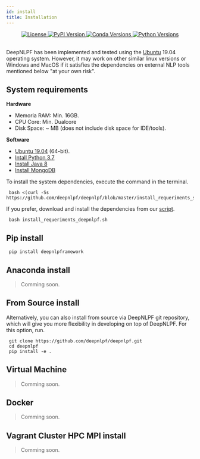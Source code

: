 ```yaml
---
id: install
title: Installation
---
```


<div align="center">
    <a href="#">
        <img alt="License" src="https://img.shields.io/github/license/deepnlpf/deepnlpf">
    </a>
    <a href="https://pypi.org/project/deepnlpframework/">
        <img alt="PyPI Version" src="https://img.shields.io/pypi/v/deepnlpframework?color=blue">
    </a>
    <a href="https://anaconda.org/deepnlpframework">
        <img alt="Conda Versions" src="https://img.shields.io/conda/vn/deepnlpframework?color=blue&label=conda">
    </a>
    <a href="https://pypi.org/project/deepnlpframework/">
        <img alt="Python Versions" src="https://img.shields.io/pypi/pyversions/deepnlpframework?colorB=blue">
    </a>
</div>

<br>

DeepNLPF has been implemented and tested using the [Ubuntu](https://ubuntu.com/) 19.04 operating system. However, it may work on other similar linux versions or Windows and MacOS if it satisfies the dependencies on external NLP tools mentioned below "at your own risk".

## System requirements
<b>Hardware</b>
* Memoria RAM: Min. 16GB.
* CPU Core: Min. Dualcore
* Disk Space: ~ MB (does not include disk space for IDE/tools).

<b>Software</b>
* [Ubuntu 19.04](https://ubuntu.com/) (64-bit).
* [Intall Python 3.7](https://linuxize.com/post/how-to-install-python-3-7-on-ubuntu-18-04/) 
* [Install Java 8](https://tecadmin.net/install-oracle-java-8-ubuntu-via-ppa/)
* [Install MongoDB](https://docs.mongodb.com/manual/tutorial/install-mongodb-on-ubuntu/)

To install the system dependencies, execute the command in the terminal.

<!--DOCUSAURUS_CODE_TABS-->

<!--Shell--> 
     bash <(curl -Ss https://github.com/deepnlpf/deepnlpf/blob/master/install_requeriments_system.sh)

<!--END_DOCUSAURUS_CODE_TABS-->

If you prefer, download and install the dependencies from our [script](https://github.com/deepnlpf/deepnlpf/blob/master/install_requeriments_system.sh).

<!--DOCUSAURUS_CODE_TABS-->

<!--Shell--> 
     bash install_requeriments_deepnlpf.sh

<!--END_DOCUSAURUS_CODE_TABS-->

## Pip install

<!--DOCUSAURUS_CODE_TABS-->

<!--Shell--> 
     pip install deepnlpframework

<!--END_DOCUSAURUS_CODE_TABS-->

## Anaconda install

> Comming soon.

<!--DOCUSAURUS_CODE_TABS-->

<!--Conda--> 

<!--END_DOCUSAURUS_CODE_TABS-->

## From Source install
Alternatively, you can also install from source via DeepNLPF git repository, which will give you more flexibility in developing on top of DeepNLPF. For this option, run.

<!--DOCUSAURUS_CODE_TABS-->

<!--Shell--> 
     git clone https://github.com/deepnlpf/deepnlpf.git
     cd deepnlpf
     pip install -e .

<!--END_DOCUSAURUS_CODE_TABS-->

## Virtual Machine

> Comming soon.

<!--DOCUSAURUS_CODE_TABS-->

<!--VBox--> 

<!--END_DOCUSAURUS_CODE_TABS-->

## Docker

> Comming soon.

<!--DOCUSAURUS_CODE_TABS-->

<!--Docker--> 

<!--END_DOCUSAURUS_CODE_TABS-->

## Vagrant Cluster HPC MPI install

> Comming soon.

<!--DOCUSAURUS_CODE_TABS-->

<!--Vagrant--> 

<!--END_DOCUSAURUS_CODE_TABS-->
